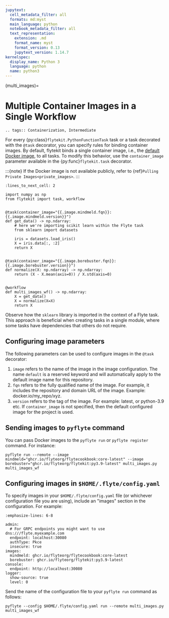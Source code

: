```yaml
---
jupytext:
  cell_metadata_filter: all
  formats: md:myst
  main_language: python
  notebook_metadata_filter: all
  text_representation:
    extension: .md
    format_name: myst
    format_version: 0.13
    jupytext_version: 1.14.7
kernelspec:
  display_name: Python 3
  language: python
  name: python3
---
```


(multi_images)=

# Multiple Container Images in a Single Workflow

```{eval-rst}
.. tags:: Containerization, Intermediate
```

For every {py:class}`flytekit.PythonFunctionTask` task or a task decorated with the `@task` decorator, you can specify rules for binding container images.
By default, flytekit binds a single container image, i.e., the [default Docker image](https://ghcr.io/flyteorg/flytekit), to all tasks.
To modify this behavior, use the `container_image` parameter available in the {py:func}`flytekit.task` decorator.

:::{note}
If the Docker image is not available publicly, refer to {ref}`Pulling Private Images<private_images>`.
:::

```{code-cell}
:lines_to_next_cell: 2

import numpy as np
from flytekit import task, workflow


@task(container_image="{{.image.mindmeld.fqn}}:{{.image.mindmeld.version}}")
def get_data() -> np.ndarray:
    # here we're importing scikit learn within the Flyte task
    from sklearn import datasets

    iris = datasets.load_iris()
    X = iris.data[:, :2]
    return X


@task(container_image="{{.image.borebuster.fqn}}:{{.image.borebuster.version}}")
def normalize(X: np.ndarray) -> np.ndarray:
    return (X - X.mean(axis=0)) / X.std(axis=0)


@workflow
def multi_images_wf() -> np.ndarray:
    X = get_data()
    X = normalize(X=X)
    return X
```

Observe how the `sklearn` library is imported in the context of a Flyte task.
This approach is beneficial when creating tasks in a single module, where some tasks have dependencies that others do not require.

## Configuring image parameters

The following parameters can be used to configure images in the `@task` decorator:

1. `image` refers to the name of the image in the image configuration. The name `default` is a reserved keyword and will automatically apply to the default image name for this repository.
2. `fqn` refers to the fully qualified name of the image. For example, it includes the repository and domain URL of the image. Example: docker.io/my_repo/xyz.
3. `version` refers to the tag of the image. For example: latest, or python-3.9 etc. If `container_image` is not specified, then the default configured image for the project is used.

## Sending images to `pyflyte` command

You can pass Docker images to the `pyflyte run` or `pyflyte register` command.
For instance:

```
pyflyte run --remote --image mindmeld="ghcr.io/flyteorg/flytecookbook:core-latest" --image borebuster="ghcr.io/flyteorg/flytekit:py3.9-latest" multi_images.py multi_images_wf
```

## Configuring images in `$HOME/.flyte/config.yaml`

To specify images in your `$HOME/.flyte/config.yaml` file (or whichever configuration file you are using), include an "images" section in the configuration.
For example:

```{code-block} yaml
:emphasize-lines: 6-8

admin:
  # For GRPC endpoints you might want to use dns:///flyte.myexample.com
  endpoint: localhost:30080
  authType: Pkce
  insecure: true
images:
  mindmeld: ghcr.io/flyteorg/flytecookbook:core-latest
  borebuster: ghcr.io/flyteorg/flytekit:py3.9-latest
console:
  endpoint: http://localhost:30080
logger:
  show-source: true
  level: 0
```

Send the name of the configuration file to your `pyflyte run` command as follows:

```
pyflyte --config $HOME/.flyte/config.yaml run --remote multi_images.py multi_images_wf
```
